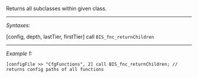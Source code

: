 Returns all subclasses within given class.


---
*Syntaxes:*

[config, depth, lastTier, firstTier] call `BIS_fnc_returnChildren`

---
*Example 1:*

```sqf
[configFile >> "CfgFunctions", 2] call BIS_fnc_returnChildren; // returns config paths of all functions
```
